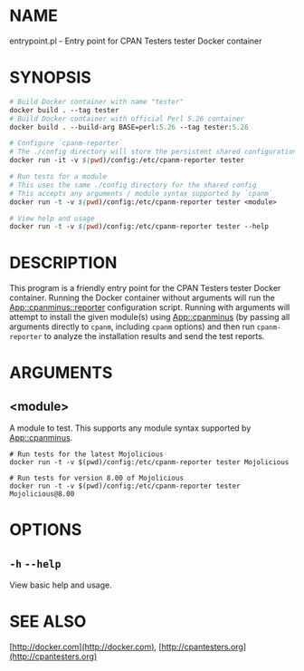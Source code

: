 # NAME

entrypoint.pl - Entry point for CPAN Testers tester Docker container

# SYNOPSIS

```perl
# Build Docker container with name "tester"
docker build . --tag tester
# Build Docker container with official Perl 5.26 container
docker build . --build-arg BASE=perl:5.26 --tag tester:5.26

# Configure `cpanm-reporter`
# The ./config directory will store the persistent shared configuration
docker run -it -v $(pwd)/config:/etc/cpanm-reporter tester

# Run tests for a module
# This uses the same ./config directory for the shared config
# This accepts any arguments / module syntax supported by `cpanm`
docker run -t -v $(pwd)/config:/etc/cpanm-reporter tester <module>

# View help and usage
docker run -t -v $(pwd)/config:/etc/cpanm-reporter tester --help
```

# DESCRIPTION

This program is a friendly entry point for the CPAN Testers tester
Docker container. Running the Docker container without arguments will
run the [App::cpanminus::reporter](https://metacpan.org/pod/App::cpanminus::reporter) configuration script. Running with
arguments will attempt to install the given module(s) using
[App::cpanminus](https://metacpan.org/pod/App::cpanminus) (by passing all arguments directly to `cpanm`,
including `cpanm` options) and then run `cpanm-reporter` to analyze
the installation results and send the test reports.

# ARGUMENTS

## &lt;module>

A module to test. This supports any module syntax supported by
[App::cpanminus](https://metacpan.org/pod/App::cpanminus).

```
# Run tests for the latest Mojolicious
docker run -t -v $(pwd)/config:/etc/cpanm-reporter tester Mojolicious

# Run tests for version 8.00 of Mojolicious
docker run -t -v $(pwd)/config:/etc/cpanm-reporter tester Mojolicious@8.00
```

# OPTIONS

## `-h` `--help`

View basic help and usage.

# SEE ALSO

[http://docker.com](http://docker.com), [http://cpantesters.org](http://cpantesters.org)
